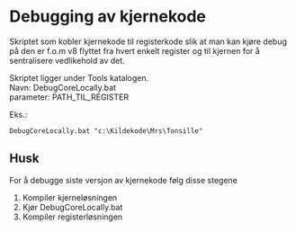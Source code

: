 # Debugging av kjernekode
Skriptet som kobler kjernekode til registerkode slik at man kan kjøre debug på den er f.o.m v8 flyttet fra hvert enkelt register og til kjernen for å sentralisere vedlikehold av det.

Skriptet ligger under Tools katalogen.  
Navn: DebugCoreLocally.bat  
parameter: PATH_TIL_REGISTER

Eks.:
```
DebugCoreLocally.bat "c:\Kildekode\Mrs\Tonsille"
```

## Husk
For å debugge siste versjon av kjernekode følg disse stegene
1. Kompiler kjerneløsningen
2. Kjør DebugCoreLocally.bat
3. Kompiler registerløsningen

